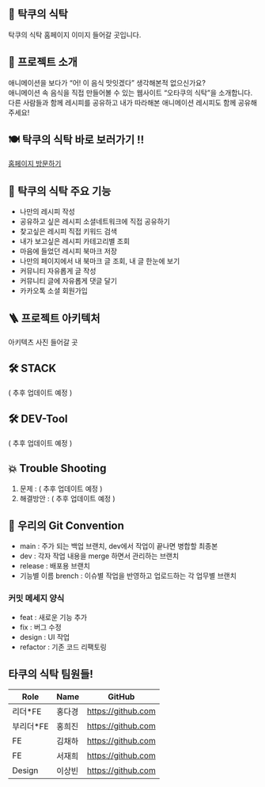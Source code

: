 ## 🍙 탁쿠의 식탁

탁쿠의 식탁 홈페이지 이미지 들어갈 곳입니다.<br>

## 📢 프로젝트 소개

애니메이션을 보다가 “어! 이 음식 맛잇겠다” 생각해본적 없으신가요?<br>
애니메이션 속 음식을 직접 만들어볼 수 있는 웹사이트 “오타쿠의 식탁”을 소개합니다.<br>
다른 사람들과 함께 레시피를 공유하고 내가 따라해본 애니메이션 레시피도 함께 공유해주세요!

## 🍽 탁쿠의 식탁 바로 보러가기 !!

[홈페이지 방문하기](https://tacku-table-v1.vercel.app/)

## 📢 탁쿠의 식탁 주요 기능

- 나만의 레시피 작성
- 공유하고 싶은 레시피 소셜네트워크에 직접 공유하기
- 찾고싶은 레시피 직접 키워드 검색
- 내가 보고싶은 레시피 카테고리별 조회
- 마음에 들었던 레시피 북마크 저장
- 나만의 페이지에서 내 북마크 글 조회, 내 글 한눈에 보기
- 커뮤니티 자유롭게 글 작성
- 커뮤니티 글에 자유롭게 댓글 달기
- 카카오톡 소셜 회원가입

## 🪜 프로젝트 아키텍처

아키텍츠 사진 들어갈 곳

## 🛠 STACK

( 추후 업데이트 예정 )

## 🛠 DEV-Tool

( 추후 업데이트 예정 )

## 💥 Trouble Shooting

1. 문제 : ( 추후 업데이트 예정 )
2. 해결방안 : ( 추후 업데이트 예정 )

## 👀 우리의 Git Convention

- main : 주가 되는 백업 브랜치, dev에서 작업이 끝나면 병합할 최종본
- dev : 각자 작업 내용을 merge 하면서 관리하는 브랜치
- release : 배포용 브랜치
- 기능별 이름 brench : 이슈별 작업을 반영하고 업로드하는 각 업무별 브랜치

### 커밋 메세지 양식

- feat : 새로운 기능 추가
- fix : 버그 수정
- design : UI 작업
- refactor : 기존 코드 리팩토링

## 타쿠의 식탁 팀원들!

| Role       | Name   | GitHub             |
| ---------- | ------ | ------------------ |
| 리더\*FE   | 홍다경 | https://github.com |
| 부리더\*FE | 홍희진 | https://github.com |
| FE         | 김채하 | https://github.com |
| FE         | 서재희 | https://github.com |
| Design     | 이상빈 | https://github.com |
